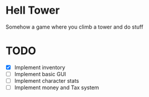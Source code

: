 # Hell Tower

Somehow a game where you climb a tower and do stuff

# TODO 

- [x] Implement inventory
- [ ] Implement basic GUI
- [ ] Implement character stats
- [ ] Implement money and Tax system